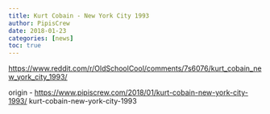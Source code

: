 ```yaml
---
title: Kurt Cobain - New York City 1993
author: PipisCrew
date: 2018-01-23
categories: [news]
toc: true
---
```


https://www.reddit.com/r/OldSchoolCool/comments/7s6076/kurt_cobain_new_york_city_1993/

origin - https://www.pipiscrew.com/2018/01/kurt-cobain-new-york-city-1993/ kurt-cobain-new-york-city-1993